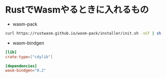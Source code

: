 # RustでWasmやるときに入れるもの
- wasm-pack

```bash
curl https://rustwasm.github.io/wasm-pack/installer/init.sh -sSf | sh
```

- wasm-bindgen
```toml
[lib]
crate-type=["cdylib"]

[dependencies]
wasm-bindgen="0.2"
```